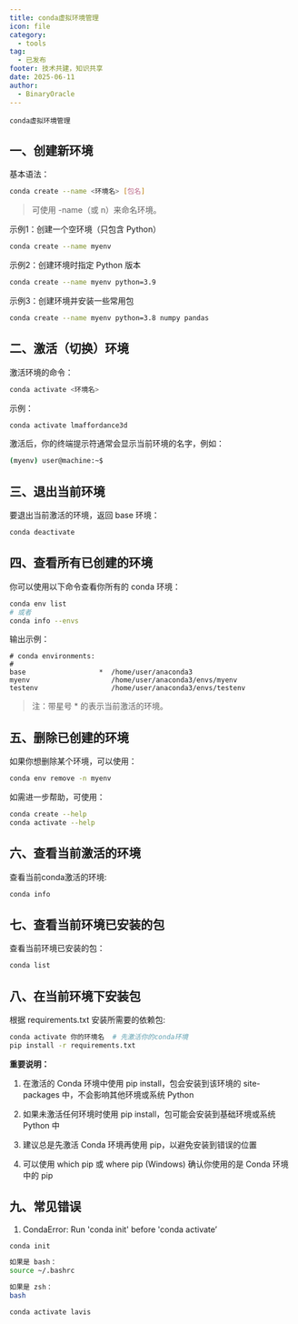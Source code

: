 ```yaml
---
title: conda虚拟环境管理
icon: file
category:
  - tools
tag:
  - 已发布
footer: 技术共建，知识共享
date: 2025-06-11
author:
  - BinaryOracle
---
```


`conda虚拟环境管理` 

<!-- more -->

## 一、创建新环境

基本语法：

```bash
conda create --name <环境名> [包名]
```

> 可使用 -name（或 n）来命名环境。

示例1：创建一个空环境（只包含 Python）

```bash
conda create --name myenv
```
示例2：创建环境时指定 Python 版本

```bash
conda create --name myenv python=3.9
```
示例3：创建环境并安装一些常用包

```bash
conda create --name myenv python=3.8 numpy pandas
```

## 二、激活（切换）环境

激活环境的命令：

```bash
conda activate <环境名>

```

示例：

```bash
conda activate lmaffordance3d

```

激活后，你的终端提示符通常会显示当前环境的名字，例如：

```bash
(myenv) user@machine:~$

```

## 三、退出当前环境

要退出当前激活的环境，返回 base 环境：

```bash
conda deactivate
```

## 四、查看所有已创建的环境

你可以使用以下命令查看你所有的 conda 环境：

```bash
conda env list
# 或者
conda info --envs
```

输出示例：

```
# conda environments:
#
base                  *  /home/user/anaconda3
myenv                    /home/user/anaconda3/envs/myenv
testenv                  /home/user/anaconda3/envs/testenv
```

> 注：带星号 * 的表示当前激活的环境。
> 

## 五、删除已创建的环境

如果你想删除某个环境，可以使用：
    
```bash
conda env remove -n myenv
```

如需进一步帮助，可使用：

```bash
conda create --help
conda activate --help
```

## 六、查看当前激活的环境

查看当前conda激活的环境:

```bash
conda info
```

## 七、查看当前环境已安装的包

查看当前环境已安装的包：

```bash
conda list
```
## 八、在当前环境下安装包

根据 requirements.txt 安装所需要的依赖包:

```bash
conda activate 你的环境名  # 先激活你的conda环境
pip install -r requirements.txt
```
**重要说明：**

1. 在激活的 Conda 环境中使用 pip install，包会安装到该环境的 site-packages 中，不会影响其他环境或系统 Python

2. 如果未激活任何环境时使用 pip install，包可能会安装到基础环境或系统 Python 中

3. 建议总是先激活 Conda 环境再使用 pip，以避免安装到错误的位置

4. 可以使用 which pip 或 where pip (Windows) 确认你使用的是 Conda 环境中的 pip


## 九、常见错误

1. CondaError: Run 'conda init' before 'conda activate’

```bash
conda init

如果是 bash：
source ~/.bashrc

如果是 zsh：
bash

conda activate lavis
```